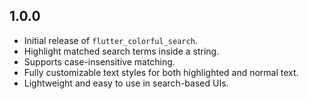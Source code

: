 ## 1.0.0

* Initial release of `flutter_colorful_search`.
* Highlight matched search terms inside a string.
* Supports case-insensitive matching.
* Fully customizable text styles for both highlighted and normal text.
* Lightweight and easy to use in search-based UIs.
